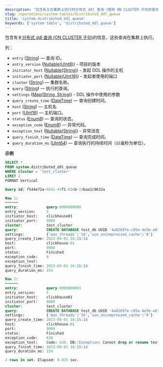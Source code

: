 ```yaml
---
description: '包含有关在集群上执行的分布式 ddl 查询（使用 ON CLUSTER 子句的查询）的系统表信息。'
slug: /operations/system-tables/distributed_ddl_queue
title: 'system.distributed_ddl_queue'
keywords: ['system table', 'distributed_ddl_queue']
---
```


包含有关[分布式 ddl 查询 (ON CLUSTER 子句)](../../sql-reference/distributed-ddl.md)的信息，这些查询在集群上执行。

列：

- `entry` ([String](../../sql-reference/data-types/string.md)) — 查询 ID。
- `entry_version` ([Nullable(UInt8)](../../sql-reference/data-types/int-uint.md)) - 项目的版本
- `initiator_host` ([Nullable(String)](../../sql-reference/data-types/string.md)) - 发起 DDL 操作的主机
- `initiator_port` ([Nullable(UInt16)](../../sql-reference/data-types/int-uint.md)) - 发起者使用的端口
- `cluster` ([String](../../sql-reference/data-types/string.md)) — 集群名称。
- `query` ([String](../../sql-reference/data-types/string.md)) — 执行的查询。
- `settings` ([Map(String, String)](../../sql-reference/data-types/map.md)) - DDL 操作中使用的参数
- `query_create_time` ([DateTime](../../sql-reference/data-types/datetime.md)) — 查询创建时间。
- `host` ([String](../../sql-reference/data-types/string.md)) — 主机名
- `port` ([UInt16](../../sql-reference/data-types/int-uint.md)) — 主机端口。
- `status` ([Enum8](../../sql-reference/data-types/enum.md)) — 查询的状态。
- `exception_code` ([Enum8](../../sql-reference/data-types/enum.md)) — 异常代码。
- `exception_text` ([Nullable(String)](../../sql-reference/data-types/string.md)) - 异常消息
- `query_finish_time` ([DateTime](../../sql-reference/data-types/datetime.md)) — 查询完成时间。
- `query_duration_ms` ([UInt64](../../sql-reference/data-types/int-uint.md)) — 查询执行的持续时间（以毫秒为单位）。

**示例**

``` sql
SELECT *
FROM system.distributed_ddl_queue
WHERE cluster = 'test_cluster'
LIMIT 2
FORMAT Vertical

Query id: f544e72a-6641-43f1-836b-24baa1c9632a

Row 1:
──────
entry:             query-0000000000
entry_version:     5
initiator_host:    clickhouse01
initiator_port:    9000
cluster:           test_cluster
query:             CREATE DATABASE test_db UUID '4a82697e-c85e-4e5b-a01e-a36f2a758456' ON CLUSTER test_cluster
settings:          {'max_threads':'16','use_uncompressed_cache':'0'}
query_create_time: 2023-09-01 16:15:14
host:              clickhouse-01
port:              9000
status:            Finished
exception_code:    0
exception_text:    
query_finish_time: 2023-09-01 16:15:14
query_duration_ms: 154

Row 2:
──────
entry:             query-0000000001
entry_version:     5
initiator_host:    clickhouse01
initiator_port:    9000
cluster:           test_cluster
query:             CREATE DATABASE test_db UUID '4a82697e-c85e-4e5b-a01e-a36f2a758456' ON CLUSTER test_cluster
settings:          {'max_threads':'16','use_uncompressed_cache':'0'}
query_create_time: 2023-09-01 16:15:14
host:              clickhouse-01
port:              9000
status:            Finished
exception_code:    630
exception_text:    Code: 630. DB::Exception: Cannot drop or rename test_db, because some tables depend on it:
query_finish_time: 2023-09-01 16:15:14
query_duration_ms: 154

2 rows in set. Elapsed: 0.025 sec.
```
